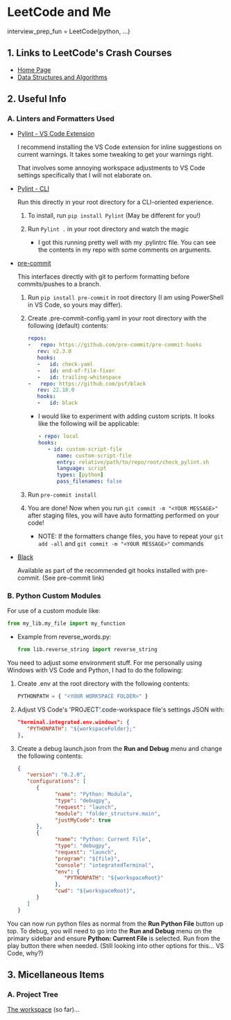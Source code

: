 # LeetCode and Me

interview_prep_fun = LeetCode(python, ...)


## 1. Links to LeetCode's Crash Courses

- [Home Page](https://leetcode.com/explore/)
- [Data Structures and Algorithms](https://leetcode.com/explore/interview/card/leetcodes-interview-crash-course-data-structures-and-algorithms/)


## 2. Useful Info

### A. Linters and Formatters Used

- [Pylint - VS Code Extension](https://marketplace.visualstudio.com/items?itemName=ms-python.pylint)

   I recommend installing the VS Code extension for inline suggestions on current warnings.  It takes some tweaking to get your warnings right.

   That involves some annoying workspace adjustments to VS Code settings specifically that I will not elaborate on.

- [Pylint - CLI](https://github.com/pylint-dev/pylint)

   Run this directly in your root directory for a CLI-oriented experience.

   1. To install, run `pip install Pylint` (May be different for you!)

   2. Run `Pylint .` in your root directory and watch the magic

      - I got this running pretty well with my .pylintrc file.  You can see the contents in my repo with some comments on arguments.

- [pre-commit](https://pre-commit.com/)

   This interfaces directly with git to perform formatting before commits/pushes to a branch.

   1. Run `pip install pre-commit` in root directory (I am using PowerShell in VS Code, so yours may differ).

   2. Create .pre-commit-config.yaml in your root directory with the following (default) contents:
      ```yaml
      repos:
      -   repo: https://github.com/pre-commit/pre-commit-hooks
         rev: v2.3.0
         hooks:
         -   id: check-yaml
         -   id: end-of-file-fixer
         -   id: trailing-whitespace
      -   repo: https://github.com/psf/black
         rev: 22.10.0
         hooks:
         -   id: black
      ```

      - I would like to experiment with adding custom scripts.  It looks like the following will be applicable:
         ```yaml
         - repo: local
         hooks:
            - id: custom-script-file
               name: custom-script-file
               entry: relative/path/to/repo/root/check_pylint.sh
               language: script
               types: [python]
               pass_filenames: false
         ```

   3. Run `pre-commit install`

   4. You are done!  Now when you run `git commit -m "<YOUR MESSAGE>"` after staging files, you will have auto formatting performed on your code!

      - NOTE: If the formatters change files, you have to repeat your `git add -all` and `git commit -m "<YOUR MESSAGE>"` commands

- [Black](https://github.com/psf/black)

   Available as part of the recommended git hooks installed with pre-commit. (See pre-commit link)

### B. Python Custom Modules

For use of a custom module like:
```python
from my_lib.my_file import my_function
```

 - Example from reverse_words.py:
   ```python
   from lib.reverse_string import reverse_string
   ```

You need to adjust some environment stuff.  For me personally using Windows with VS Code and Python, I had to do the following:

   1. Create .env at the root directory with the following contents:
      ```python
      PYTHONPATH = { "<YOUR WORKSPACE FOLDER>" }
      ```

   2. Adjust VS Code's 'PROJECT'.code-workspace file's settings JSON with:
      ```json
      "terminal.integrated.env.windows": {
         "PYTHONPATH": "${workspaceFolder};"
      },
      ```

   3. Create a debug launch.json from the **Run and Debug** menu and change the following contents:
      ```json
      {
         "version": "0.2.0",
         "configurations": [
            {
                  "name": "Python: Module",
                  "type": "debugpy",
                  "request": "launch",
                  "module": "folder_structure.main",
                  "justMyCode": true
            },
            {
                  "name": "Python: Current File",
                  "type": "debugpy",
                  "request": "launch",
                  "program": "${file}",
                  "console": "integratedTerminal",
                  "env": {
                     "PYTHONPATH": "${workspaceRoot}"
                  },
                  "cwd": "${workspaceRoot}",
            }
         ]
      }
      ```

   You can now run python files as normal from the **Run Python File** button up top. To debug, you will need to go into the **Run and Debug** menu on the primary sidebar and ensure **Python: Current File** is selected.  Run from the play button there when needed. (Still looking into other options for this... VS Code, why?)


## 3. Micellaneous Items

### A. Project Tree

[The workspace](project_tree.md) (so far)...
